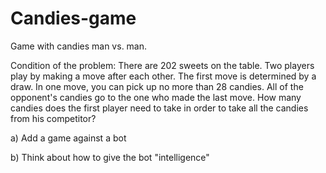 # Candies-game
Game with candies man vs. man. 

Condition of the problem: There are 202 sweets on the table. Two players play by making a move after each other. 
The first move is determined by a draw. In one move, you can pick up no more than 28 candies.
All of the opponent's candies go to the one who made the last move. How many candies does the first player need 
to take in order to take all the candies from his competitor?

a) Add a game against a bot

b) Think about how to give the bot "intelligence"

